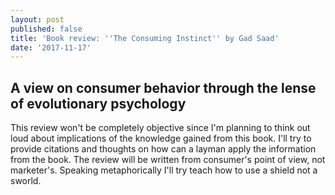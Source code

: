 ```yaml
---
layout: post
published: false
title: 'Book review: ''The Consuming Instinct'' by Gad Saad'
date: '2017-11-17'
---
```

## A view on consumer behavior through the lense of evolutionary psychology

This review won't be completely objective since I'm planning to think out loud about implications of the knowledge gained from this book.
I'll try to provide citations and thoughts on how can a layman apply the information from the book.
The review will be written from consumer's point of view, not marketer's.
Speaking metaphorically I'll try teach how to use a shield not a sworld.